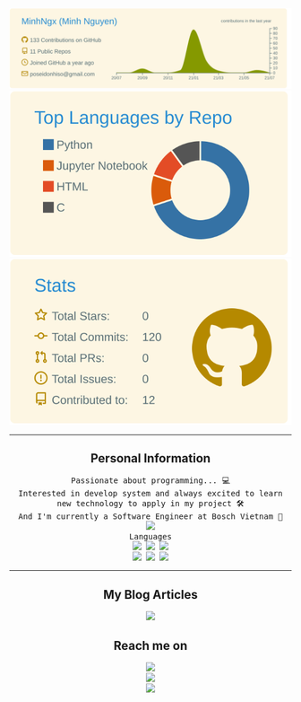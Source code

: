 <p  align="center">
  <img src="https://github.com/minhngx/minhngx/blob/master/profile-summary-card-output/solarized/0-profile-details.svg">
  </br>
  <img src="https://github.com/minhngx/minhngx/blob/master/profile-summary-card-output/solarized/1-repos-per-language.svg">
  <img src="https://github.com/minhngx/minhngx/blob/master/profile-summary-card-output/solarized/3-stats.svg">
  </br>
</p>

---
<h2 align="center">Personal Information</h2>
<p align="center">
  <samp>Passionate about programming... 💻<br>
  Interested in develop system and always excited to learn new technology to apply in my project 🛠️ <br>And I'm currently a Software Engineer at Bosch Vietnam 💼<br>
  <img src="https://komarev.com/ghpvc/?username=minhngx">
  <br>
  Languages<br>
    <img src="https://img.shields.io/badge/C-00599C?style=for-the-badge&logo=c&logoColor=white">
    <img src="https://img.shields.io/badge/C%2B%2B-00599C?style=for-the-badge&logo=c%2B%2B&logoColor=white">
    <img src="https://img.shields.io/badge/MySQL-00000F?style=for-the-badge&logo=mysql&logoColor=white"><br>
    <img src="https://img.shields.io/badge/Python-3776AB?style=for-the-badge&logo=python&logoColor=white">
    <img src="https://img.shields.io/badge/HTML5-E34F26?style=for-the-badge&logo=html5&logoColor=white">
    <img src="https://img.shields.io/badge/CSS3-1572B6?style=for-the-badge&logo=css3&logoColor=white">
  </samp>
  <br> 
</p>

---
<h2 align="center">My Blog Articles</h2>
<p align="center">
  <a href="https://minhngx.github.io/" target="_blank"><img src="https://img.shields.io/badge/Myblog%3A-minhngx.github.io-8B008B?style=for-the-badge&logo=github"/><a>
</p>

<h2  align="center">Reach me on</h2>
<p align="center">
  <a href="https://www.linkedin.com/in/minhngx" target="_blank"><img src="https://img.shields.io/badge/Linkedin-minhngx-red?style=social&logo=linkedin" /></a><br>
  <a href="https://www.facebook.com/minhzminh" target="_blank"><img src="https://img.shields.io/badge/Facebook-minhzminh-red?style=social&logo=facebook" /></a><br>
  <a href="https://www.youtube.com/channel/UCjZ9kjVhbn6tRY2juZIPu7A" target="_blank"><img src="https://img.shields.io/badge/Youtube-Van%20Minh-red?style=social&logo=youtube" /></a>
  
</p>
